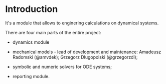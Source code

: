 # Introduction

It's a module that allows to enginering calculations on dynamical systems. 

There are four main parts of the entire project:

- dynamics module

- mechanical models - lead of development and maintenance: Amadeusz Radomski (@amvdek); Grzegorz Długopolski (@grzegorzdl);

- symbolic and numeric solvers for ODE systems;

- reporting module.
